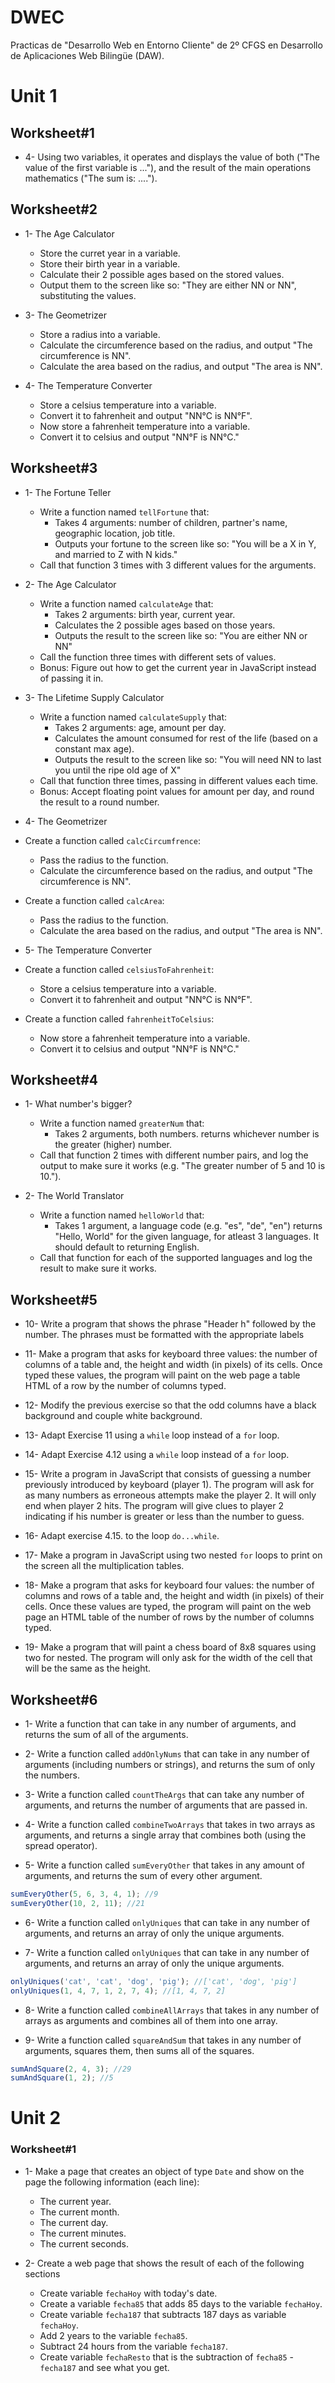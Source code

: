 # DWEC
Practicas de "Desarrollo Web en Entorno Cliente" de 2º CFGS en Desarrollo de Aplicaciones Web Bilingüe (DAW).

# Unit 1

## Worksheet#1

- 4- Using two variables, it operates and displays the value of both
("The value of the first variable is ..."), and the result of the main operations
mathematics ("The sum is: ....").

## Worksheet#2

- 1- The Age Calculator

    - Store the curret year in a variable.
    - Store their birth year in a variable.
    - Calculate their 2 possible ages based on the stored values.
    - Output them to the screen like so: "They are either NN or NN", substituting the values.

- 3- The Geometrizer

    - Store a radius into a variable.
    - Calculate the circumference based on the radius, and output "The circumference is NN".
    - Calculate the area based on the radius, and output "The area is NN".


- 4- The Temperature Converter

    - Store a celsius temperature into a variable.
    - Convert it to fahrenheit and output "NN°C is NN°F".
    - Now store a fahrenheit temperature into a variable.
    - Convert it to celsius and output "NN°F is NN°C."

## Worksheet#3

- 1- The Fortune Teller

    - Write a function named `tellFortune` that:
        - Takes 4 arguments: number of children, partner's name, geographic location, job title.
        - Outputs your fortune to the screen like so: "You will be a X in Y, and married to Z with N kids."
    - Call that function 3 times with 3 different values for the arguments.

- 2- The Age Calculator

    - Write a function named `calculateAge` that:
        - Takes 2 arguments: birth year, current year.
        - Calculates the 2 possible ages based on those years.
        - Outputs the result to the screen like so: "You are either NN or NN"
    - Call the function three times with different sets of values.
    - Bonus: Figure out how to get the current year in JavaScript instead of passing it in.

- 3- The Lifetime Supply Calculator

    - Write a function named `calculateSupply` that:
        - Takes 2 arguments: age, amount per day.
        - Calculates the amount consumed for rest of the life (based on a constant max age).
        - Outputs the result to the screen like so: "You will need NN to last you until the ripe old age of X"
    - Call that function three times, passing in different values each time.
    - Bonus: Accept floating point values for amount per day, and round the result to a round number.

- 4- The Geometrizer

 - Create a function called `calcCircumfrence`:

    - Pass the radius to the function.
    - Calculate the circumference based on the radius, and output "The circumference is NN".

- Create a function called `calcArea`:

    - Pass the radius to the function.
    - Calculate the area based on the radius, and output "The area is NN".

- 5- The Temperature Converter

- Create a function called `celsiusToFahrenheit`:

    - Store a celsius temperature into a variable.
    - Convert it to fahrenheit and output "NN°C is NN°F".

- Create a function called `fahrenheitToCelsius`:

    - Now store a fahrenheit temperature into a variable.
    - Convert it to celsius and output "NN°F is NN°C."

## Worksheet#4

- 1- What number's bigger?

    - Write a function named `greaterNum` that:
        - Takes 2 arguments, both numbers.
        returns whichever number is the greater (higher) number.
    - Call that function 2 times with different number pairs, and log the output to make sure it works (e.g. "The greater number of 5 and 10 is 10.").

- 2- The World Translator

    - Write a function named `helloWorld` that:
        - Takes 1 argument, a language code (e.g. "es", "de", "en")
        returns "Hello, World" for the given language, for atleast 3 languages. It should default to returning English.
    - Call that function for each of the supported languages and log the result to make sure it works.

## Worksheet#5

- 10- Write a program that shows the phrase "Header h" followed by the number.
The phrases must be formatted with the appropriate labels

- 11- Make a program that asks for keyboard three values: the number of columns of a table and, the height and width (in pixels) of its cells. Once typed these values, the program will paint on the web page a table HTML of a row by the number of columns typed.

- 12- Modify the previous exercise so that the odd columns have a black background and couple white background.

- 13- Adapt Exercise 11 using a `while` loop instead of a `for` loop.

- 14- Adapt Exercise 4.12 using a `while` loop instead of a `for` loop.

- 15- Write a program in JavaScript that consists of guessing a number previously introduced by keyboard (player 1). The program will ask for as many numbers as erroneous attempts make the player 2. It will only end when player 2 hits. The program will give clues to player 2 indicating if his number is greater or less than the number to guess.

- 16- Adapt exercise 4.15. to the loop `do...while`.

- 17- Make a program in JavaScript using two nested `for` loops to print on the screen all the multiplication tables.

- 18- Make a program that asks for keyboard four values: the number of columns and rows of a table and, the height and width (in pixels) of their cells. Once these values are typed, the program will paint on the web page an HTML table of the number of rows by the number of columns typed.

- 19- Make a program that will paint a chess board of 8x8 squares using two for nested. The program will only ask for the width of the cell that will be the same as the height.

## Worksheet#6

- 1- Write a function that can take in any number of arguments, and returns the sum of all of the arguments.

- 2- Write a function called `addOnlyNums` that can take in any number of arguments (including numbers or strings), and returns the sum of only the numbers.

- 3- Write a function called `countTheArgs` that can take any number of arguments, and returns the number of arguments that are passed in.

- 4- Write a function called `combineTwoArrays` that takes in two arrays as arguments, and returns a single array that combines both (using the spread operator).

- 5- Write a function called `sumEveryOther` that takes in any amount of arguments, and returns the sum of every other argument.

```javascript
sumEveryOther(5, 6, 3, 4, 1); //9
sumEveryOther(10, 2, 11); //21
```
- 6- Write a function called `onlyUniques` that can take in any number of arguments, and returns an array of only the unique arguments.

- 7- Write a function called `onlyUniques` that can take in any number of arguments, and returns an array of only the unique arguments.

```javascript
onlyUniques('cat', 'cat', 'dog', 'pig'); //['cat', 'dog', 'pig']
onlyUniques(1, 4, 7, 1, 2, 7, 4); //[1, 4, 7, 2]
```

- 8- Write a function called `combineAllArrays` that takes in any number of arrays as arguments and combines all of them into one array.

- 9- Write a function called `squareAndSum` that takes in any number of arguments, squares them, then sums all of the squares.

```javascript
sumAndSquare(2, 4, 3); //29
sumAndSquare(1, 2); //5
```

# Unit 2

### Worksheet#1

- 1- Make a page that creates an object of type `Date` and show on the page the following information (each line):
    - The current year.
    - The current month.
    - The current day.
    - The current minutes.
    - The current seconds.

- 2- Create a web page that shows the result of each of the following sections
    - Create variable `fechaHoy` with today's date.
    - Create a variable `fecha85` that adds 85 days to the variable `fechaHoy`.
    - Create variable `fecha187` that subtracts 187 days as variable `fechaHoy`.
    - Add 2 years to the variable `fecha85`.
    - Subtract 24 hours from the variable `fecha187`.
    - Create variable `fechaResto` that is the subtraction of `fecha85` - `fecha187` and see what you get.